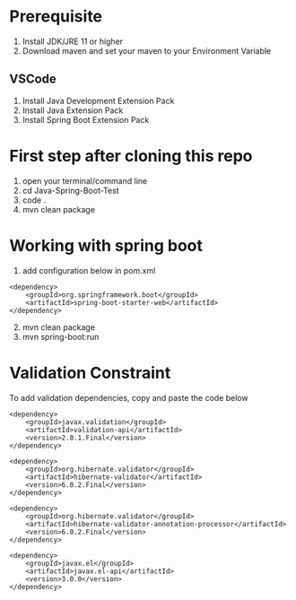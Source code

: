 # Prerequisite
1. Install JDK/JRE 11 or higher
2. Download maven and set your maven to your Environment Variable
## VSCode
1. Install Java Development Extension Pack
2. Install Java Extension Pack
3. Install Spring Boot Extension Pack

# First step after cloning this repo
1. open your terminal/command line
2. cd Java-Spring-Boot-Test
3. code .
4. mvn clean package

# Working with spring boot
1. add configuration below in pom.xml
```
<dependency>
    <groupId>org.springframework.boot</groupId>
    <artifactId>spring-boot-starter-web</artifactId>
</dependency>
```
2. mvn clean package
3. mvn spring-boot:run

# Validation Constraint
To add validation dependencies, copy and paste the code below
```
<dependency>
    <groupId>javax.validation</groupId>
    <artifactId>validation-api</artifactId>
    <version>2.0.1.Final</version>
</dependency>

<dependency>
    <groupId>org.hibernate.validator</groupId>
    <artifactId>hibernate-validator</artifactId>
    <version>6.0.2.Final</version>
</dependency>

<dependency>
    <groupId>org.hibernate.validator</groupId>
    <artifactId>hibernate-validator-annotation-processor</artifactId>
    <version>6.0.2.Final</version>
</dependency>

<dependency>
    <groupId>javax.el</groupId>
    <artifactId>javax.el-api</artifactId>
    <version>3.0.0</version>
</dependency>
```
